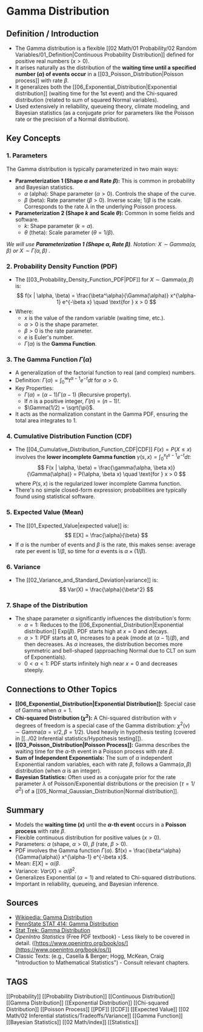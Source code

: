 # Gamma Distribution

## Definition / Introduction
*   The Gamma distribution is a flexible [[02 Math/01 Probability/02 Random Variables/01_Definition|Continuous Probability Distribution]] defined for positive real numbers ($x > 0$).
*   It arises naturally as the distribution of the **waiting time until a specified number ($\alpha$) of events occur** in a [[03_Poisson_Distribution|Poisson process]] with rate $\beta$.
*   It generalizes both the [[06_Exponential_Distribution|Exponential distribution]] (waiting time for the 1st event) and the Chi-squared distribution (related to sum of squared Normal variables).
*   Used extensively in reliability, queueing theory, climate modeling, and Bayesian statistics (as a conjugate prior for parameters like the Poisson rate or the precision of a Normal distribution).

## Key Concepts

### 1. Parameters
The Gamma distribution is typically parameterized in two main ways:
*   **Parameterization 1 (Shape $\alpha$ and Rate $\beta$):** This is common in probability and Bayesian statistics.
    *   $\alpha$ (alpha): Shape parameter ($\alpha > 0$). Controls the shape of the curve.
    *   $\beta$ (beta): Rate parameter ($\beta > 0$). Inverse scale; $1/\beta$ is the scale. Corresponds to the rate $\lambda$ in the underlying Poisson process.
*   **Parameterization 2 (Shape $k$ and Scale $\theta$):** Common in some fields and software.
    *   $k$: Shape parameter ($k = \alpha$).
    *   $\theta$ (theta): Scale parameter ($\theta = 1/\beta$).

*We will use **Parameterization 1 (Shape $\alpha$, Rate $\beta$)**.*
*Notation: $X \sim \text{Gamma}(\alpha, \beta)$ or $X \sim \Gamma(\alpha, \beta)$ .*

### 2. Probability Density Function (PDF)
*   The [[03_Probability_Density_Function_PDF|PDF]] for $X \sim \text{Gamma}(\alpha, \beta)$ is:
    $$ f(x | \alpha, \beta) = \frac{\beta^\alpha}{\Gamma(\alpha)} x^{\alpha-1} e^{-\beta x} \quad \text{for } x > 0 $$
*   Where:
    *   $x$ is the value of the random variable (waiting time, etc.).
    *   $\alpha > 0$ is the shape parameter.
    *   $\beta > 0$ is the rate parameter.
    *   $e$ is Euler's number.
    *   $\Gamma(\alpha)$ is the **Gamma Function**.

### 3. The Gamma Function $\Gamma(\alpha)$
*   A generalization of the factorial function to real (and complex) numbers.
*   Definition: $\Gamma(\alpha) = \int_0^{\infty} t^{\alpha-1} e^{-t} dt$ for $\alpha > 0$.
*   Key Properties:
    *   $\Gamma(\alpha) = (\alpha - 1) \Gamma(\alpha - 1)$ (Recursive property).
    *   If $n$ is a positive integer, $\Gamma(n) = (n - 1)!$.
    *   $\Gamma(1/2) = \sqrt{\pi}$.
*   It acts as the normalization constant in the Gamma PDF, ensuring the total area integrates to 1.

### 4. Cumulative Distribution Function (CDF)
*   The [[04_Cumulative_Distribution_Function_CDF|CDF]] $F(x) = P(X \le x)$ involves the **lower incomplete Gamma function** $\gamma(s, x) = \int_0^x t^{s-1}e^{-t} dt$:
    $$ F(x | \alpha, \beta) = \frac{\gamma(\alpha, \beta x)}{\Gamma(\alpha)} = P(\alpha, \beta x) \quad \text{for } x > 0 $$
    where $P(s, x)$ is the regularized lower incomplete Gamma function.
*   There's no simple closed-form expression; probabilities are typically found using statistical software.

### 5. Expected Value (Mean)
*   The [[01_Expected_Value|expected value]] is:
    $$ E[X] = \frac{\alpha}{\beta} $$
*   If $\alpha$ is the number of events and $\beta$ is the rate, this makes sense: average rate per event is $1/\beta$, so time for $\alpha$ events is $\alpha \times (1/\beta)$.

### 6. Variance
*   The [[02_Variance_and_Standard_Deviation|variance]] is:
    $$ Var(X) = \frac{\alpha}{\beta^2} $$

### 7. Shape of the Distribution
*   The shape parameter $\alpha$ significantly influences the distribution's form:
    *   $\alpha = 1$: Reduces to the [[06_Exponential_Distribution|Exponential distribution]] $\text{Exp}(\beta)$. PDF starts high at $x=0$ and decays.
    *   $\alpha > 1$: PDF starts at 0, increases to a peak (mode at $(\alpha-1)/\beta$), and then decreases. As $\alpha$ increases, the distribution becomes more symmetric and bell-shaped (approaching Normal due to CLT on sum of Exponentials).
    *   $0 < \alpha < 1$: PDF starts infinitely high near $x=0$ and decreases steeply.

## Connections to Other Topics
*   **[[06_Exponential_Distribution|Exponential Distribution]]:** Special case of Gamma when $\alpha=1$.
*   **Chi-squared Distribution ($\chi^2$):** A Chi-squared distribution with $\nu$ degrees of freedom is a special case of the Gamma distribution: $\chi^2(\nu) \sim \text{Gamma}(\alpha = \nu/2, \beta = 1/2)$. Used heavily in hypothesis testing (covered in [[../02 Inferential statistics/Hypothesis testing]]).
*   **[[03_Poisson_Distribution|Poisson Process]]:** Gamma describes the waiting time for the $\alpha$-th event in a Poisson process with rate $\beta$.
*   **Sum of Independent Exponentials:** The sum of $\alpha$ independent Exponential random variables, each with rate $\beta$, follows a $\text{Gamma}(\alpha, \beta)$ distribution (when $\alpha$ is an integer).
*   **Bayesian Statistics:** Often used as a conjugate prior for the rate parameter $\lambda$ of Poisson/Exponential distributions or the precision ($\tau = 1/\sigma^2$) of a [[05_Normal_Gaussian_Distribution|Normal distribution]].

## Summary
*   Models the **waiting time ($x$)** until the **$\alpha$-th event** occurs in a **Poisson process** with rate $\beta$.
*   Flexible continuous distribution for positive values ($x>0$).
*   Parameters: $\alpha$ (shape, $\alpha>0$), $\beta$ (rate, $\beta>0$).
*   PDF involves the Gamma function $\Gamma(\alpha)$. $f(x) = \frac{\beta^\alpha}{\Gamma(\alpha)} x^{\alpha-1} e^{-\beta x}$.
*   Mean: $E[X] = \alpha/\beta$.
*   Variance: $Var(X) = \alpha/\beta^2$.
*   Generalizes Exponential ($\alpha=1$) and related to Chi-squared distributions.
*   Important in reliability, queueing, and Bayesian inference.

## Sources
*   [Wikipedia: Gamma Distribution](https://en.wikipedia.org/wiki/Gamma_distribution)
*   [PennState STAT 414: Gamma Distribution](https://online.stat.psu.edu/stat414/lesson/18/18.1)
*   [Stat Trek: Gamma Distribution](https://stattrek.com/probability-distributions/gamma)
*   *OpenIntro Statistics* (Free PDF textbook) - Less likely to be covered in detail. ([https://www.openintro.org/book/os/](https://www.openintro.org/book/os/))
*   Classic Texts: (e.g., Casella & Berger; Hogg, McKean, Craig "Introduction to Mathematical Statistics") - Consult relevant chapters.

## TAGS
[[Probability]] [[Probability Distribution]] [[Continuous Distribution]] [[Gamma Distribution]] [[Exponential Distribution]] [[Chi-squared Distribution]] [[Poisson Process]] [[PDF]] [[CDF]] [[Expected Value]] [[02 Math/02 Inferential statistics/Tradeoffs/Variance]] [[Gamma Function]] [[Bayesian Statistics]] [[02 Math/index]] [[Statistics]]